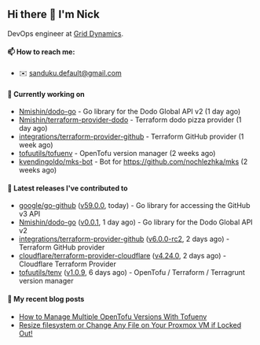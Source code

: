 ## Hi there 👋 I'm Nick

DevOps engineer at [Grid Dynamics](https://www.griddynamics.com/).

#### 📫 How to reach me:

- ✉️ sanduku.default@gmail.com

#### 👷 Currently working on


- [Nmishin/dodo-go](https://github.com/Nmishin/dodo-go) - Go library for the Dodo Global API v2 (1 day ago)
- [Nmishin/terraform-provider-dodo](https://github.com/Nmishin/terraform-provider-dodo) - Terraform dodo pizza provider (1 day ago)
- [integrations/terraform-provider-github](https://github.com/integrations/terraform-provider-github) - Terraform GitHub provider (1 week ago)
- [tofuutils/tofuenv](https://github.com/tofuutils/tofuenv) - OpenTofu version manager (2 weeks ago)
- [kvendingoldo/mks-bot](https://github.com/kvendingoldo/mks-bot) - Bot for https://github.com/nochlezhka/mks (2 weeks ago)

#### 🔭 Latest releases I've contributed to

- [google/go-github](https://github.com/google/go-github) ([v59.0.0](https://github.com/google/go-github/releases/tag/v59.0.0), today) - Go library for accessing the GitHub v3 API
- [Nmishin/dodo-go](https://github.com/Nmishin/dodo-go) ([v0.0.1](https://github.com/Nmishin/dodo-go/releases/tag/v0.0.1), 1 day ago) - Go library for the Dodo Global API v2
- [integrations/terraform-provider-github](https://github.com/integrations/terraform-provider-github) ([v6.0.0-rc2](https://github.com/integrations/terraform-provider-github/releases/tag/v6.0.0-rc2), 2 days ago) - Terraform GitHub provider
- [cloudflare/terraform-provider-cloudflare](https://github.com/cloudflare/terraform-provider-cloudflare) ([v4.24.0](https://github.com/cloudflare/terraform-provider-cloudflare/releases/tag/v4.24.0), 2 days ago) - Cloudflare Terraform Provider
- [tofuutils/tenv](https://github.com/tofuutils/tenv) ([v1.0.9](https://github.com/tofuutils/tenv/releases/tag/v1.0.9), 6 days ago) - OpenTofu / Terraform / Terragrunt version manager

#### 📜 My recent blog posts
- [How to Manage Multiple OpenTofu Versions With Tofuenv](https://hackernoon.com/how-to-manage-multiple-opentofu-versions-with-tofuenv)
- [Resize filesystem or Change Any File on Your Proxmox VM if Locked Out!](https://hackernoon.com/resize-filesystem-or-change-any-file-on-your-proxmox-vm-if-locked-out)
